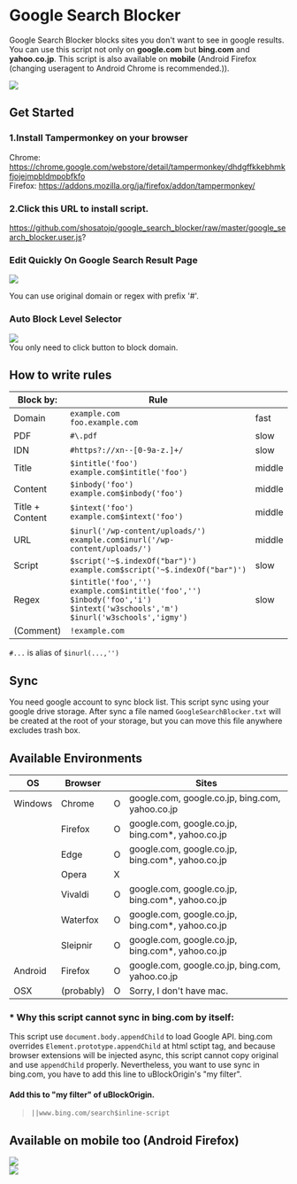 # Google Search Blocker
Google Search Blocker blocks sites you don't want to see in google results. You can use this script not only on **google.com** but **bing.com** and **yahoo.co.jp**. This script is also available on **mobile** (Android Firefox (changing useragent to Android Chrome is recommended.)). 

![](./README/004.png)  

## Get Started

### 1.Install Tampermonkey on your browser
Chrome:
https://chrome.google.com/webstore/detail/tampermonkey/dhdgffkkebhmkfjojejmpbldmpobfkfo  
Firefox:
https://addons.mozilla.org/ja/firefox/addon/tampermonkey/
### 2.Click this URL to install script.
https://github.com/shosatojp/google_search_blocker/raw/master/google_search_blocker.user.js?

### Edit Quickly On Google Search Result Page
![](./README/000.png)  

You can use original domain or regex with prefix '#'.

### Auto Block Level Selector
![](./README/001.png)  
You only need to click button to block domain.

## How to write rules
| Block by:       | Rule                                                                                                                                          ||
| --------------- | --------------------------------------------------------------------------------------------------------------------------------------------- |---|
| Domain          | `example.com`<br>`foo.example.com`                                                                                                            |fast|
| PDF             | `#\.pdf`                                                                                                                                      |slow|
| IDN             | `#https?://xn--[0-9a-z.]+/`                                                                                                                   |slow|
| Title           | `$intitle('foo')`<br>`example.com$intitle('foo')`                                                                                             |middle|
| Content         | `$inbody('foo')`<br>`example.com$inbody('foo')`                                                                                               |middle|
| Title + Content | `$intext('foo')`<br>`example.com$intext('foo')`                                                                                               |middle|
| URL             | `$inurl('/wp-content/uploads/')`<br>`example.com$inurl('/wp-content/uploads/')`                                                               |middle|
| Script          | `$script('~$.indexOf("bar")')`<br>`example.com$script('~$.indexOf("bar")')`                                                                   |slow|
| Regex           | `$intitle('foo','')`<br>`example.com$intitle('foo','')`<br>`$inbody('foo','i')`<br>`$intext('w3schools','m')`<br>`$inurl('w3schools','igmy')` |slow|
|(Comment)|`!example.com`||

`#...` is alias of `$inurl(...,'')`


## Sync
You need google account to sync block list. This script sync using your google drive storage. After sync a file named `GoogleSearchBlocker.txt` will be created at the root of your storage, but you can move this file anywhere excludes trash box.

## Available Environments

| OS      | Browser  |     | Sites                                            |
| ------- | -------- | --- | ------------------------------------------------ |
| Windows | Chrome   | O   | google.com, google.co.jp, bing.com, yahoo.co.jp  |
|         | Firefox  | O   | google.com, google.co.jp, bing.com*, yahoo.co.jp |
|         | Edge     | O   | google.com, google.co.jp, bing.com*, yahoo.co.jp |
|         | Opera    | X   |                                                  |
|         | Vivaldi  | O   | google.com, google.co.jp, bing.com*, yahoo.co.jp |
|         | Waterfox | O   | google.com, google.co.jp, bing.com*, yahoo.co.jp |
|         | Sleipnir | O   | google.com, google.co.jp, bing.com*, yahoo.co.jp |
| Android | Firefox  | O   | google.com, google.co.jp, bing.com, yahoo.co.jp  |
| OSX | (probably)  | O   | Sorry, I don't have mac.  |

### * Why this script cannot sync in bing.com by itself:
This script use `document.body.appendChild` to load Google API. bing.com overrides `Element.prototype.appendChild` at html sctipt tag, and because browser extensions will be injected async, this script cannot copy original and use `appendChild` properly. Nevertheless, you want to use sync in bing.com, you have to add this line to uBlockOrigin's "my filter".

#### Add this to "my filter" of uBlockOrigin.
> `||www.bing.com/search$inline-script`


## Available on mobile too (Android Firefox)
![](./README/002.png)  
![](./README/003.png)  
